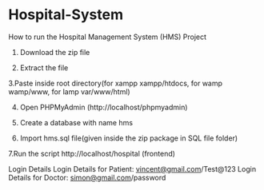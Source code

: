 # Hospital-System

How to run the Hospital Management System (HMS) Project
1. Download the  zip file

2. Extract the file 

3.Paste inside root directory(for xampp xampp/htdocs, for wamp wamp/www, for lamp var/www/html)

4. Open PHPMyAdmin (http://localhost/phpmyadmin)

5. Create a database with name hms

6. Import hms.sql file(given inside the zip package in SQL file folder)

7.Run the script http://localhost/hospital (frontend)

Login Details
Login Details for Patient: vincent@gmail.com/Test@123
Login Details for Doctor: simon@gmail.com/password
